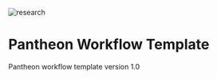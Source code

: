 ![research](https://pantheonscience.github.io/states/research.png)

# Pantheon Workflow Template 

Pantheon workflow template version 1.0

